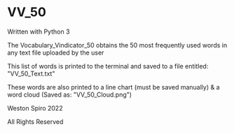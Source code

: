 # VV_50

Written with Python 3

The Vocabulary_Vindicator_50 obtains the 50 most frequently used words in any text file uploaded by the user

This list of words is printed to the terminal and saved to a file entitled: "VV_50_Text.txt"

These words are also printed to a line chart (must be saved manually) & a word cloud (Saved as: "VV_50_Cloud.png")

Weston Spiro 2022

All Rights Reserved
